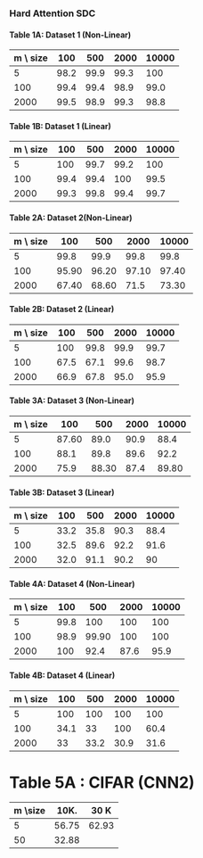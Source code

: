 ### Hard Attention SDC


#### Table 1A: Dataset 1 (Non-Linear)


| m \ size |  100  | 500 | 2000 | 10000 |
| --       | ----  | --  | ---- | ----- |
| 5 | 98.2 | 99.9 |  99.3 | 100 |    
| 100 | 99.4 | 99.4 | 98.9 |  99.0 |   
| 2000 | 99.5 | 98.9 | 99.3 | 98.8 |
#### Table 1B: Dataset 1 (Linear)


| m \ size |  100  | 500 | 2000 | 10000 |
| --       | ----  | --  | ---- | ----- |
| 5 |  100 | 99.7 | 99.2 | 100 |    
| 100 | 99.4 | 99.4 | 100 |  99.5 |   
| 2000 | 99.3 | 99.8 | 99.4 | 99.7 |




#### Table 2A: Dataset 2(Non-Linear)

| m \ size |  100  | 500 | 2000 | 10000 |
| --       | ----  | --  | ---- | ----- |
| 5 |  99.8  | 99.9 | 99.8 |  99.8 |    
| 100 | 95.90 | 96.20 | 97.10 | 97.40  |   
| 2000 | 67.40 | 68.60 | 71.5 | 73.30 |

#### Table 2B: Dataset 2 (Linear)

| m \ size |  100  | 500 | 2000 | 10000 |
| --       | ----  | --  | ---- | ----- |
| 5 |  100  | 99.8 | 99.9 |  99.7 |    
| 100 | 67.5 | 67.1 | 99.6  | 98.7 |   
| 2000 | 66.9 | 67.8 | 95.0 | 95.9 |


#### Table 3A: Dataset 3 (Non-Linear)


| m \ size |  100  | 500 | 2000 | 10000 |
| --       | ----  | --  | ---- | ----- |
| 5 |  87.60  | 89.0 | 90.9 | 88.4  |    
| 100 | 88.1 | 89.8 | 89.6  | 92.2 |   
| 2000 |75.9 |  88.30 | 87.4 | 89.80 |



#### Table 3B: Dataset 3 (Linear)

| m \ size |  100  | 500 | 2000 | 10000 |
| --       | ----  | --  | ---- | ----- |
| 5 | 33.2 | 35.8 | 90.3 |  88.4 |    
| 100 | 32.5 | 89.6 | 92.2 | 91.6 |   
| 2000 |32.0| 91.1 | 90.2 | 90 |


#### Table 4A: Dataset 4 (Non-Linear)

| m \ size |  100  | 500 | 2000 | 10000 |
| --       | ----  | --  | ---- | ----- |
| 5 | 99.8 | 100 | 100 | 100 |    
| 100 | 98.9 | 99.90 | 100 | 100 |   
| 2000 | 100 | 92.4 | 87.6 | 95.9 |

#### Table 4B: Dataset 4 (Linear)

| m \ size |  100  | 500 | 2000 | 10000 |
| --       | ----  | --  | ---- | ----- |
| 5 | 100 | 100 | 100 | 100 |    
| 100 |  34.1 | 33 | 100 | 60.4 |   
| 2000 |33  | 33.2 | 30.9 |31.6|

<!---| m \ size |  100  | 500 | 2000 | 10000 |
| --       | ----  | --  | ---- | ----- |
| 5 | 34.8 | 45.30 | 46.7 | 43.4|    
| 100 |32.0 | 32.4 |34.6 |33.2|   
| 2000 |32.0|32.4|35.8|33.4|--->

# Table 5A : CIFAR (CNN2)


| m \size | 10K. | 30 K |
| ------ | ---- | ---- |
| 5       |  56.75   |  62.93|
| 50     | 32.88 |    |


